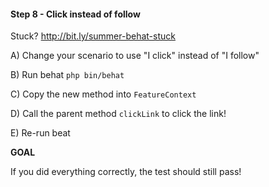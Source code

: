 #### Step 8 - Click instead of follow
Stuck? http://bit.ly/summer-behat-stuck

A) Change your scenario to use "I click" instead of "I follow"

B) Run behat `php bin/behat`

C) Copy the new method into `FeatureContext`

D) Call the parent method `clickLink` to click the link!

E) Re-run beat

**GOAL**

If you did everything correctly, the test should still pass!
